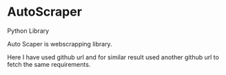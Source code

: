 # AutoScraper
Python Library

Auto Scaper is webscrapping library.

Here I have used github url and for similar result used another github url to fetch the same requirements.
